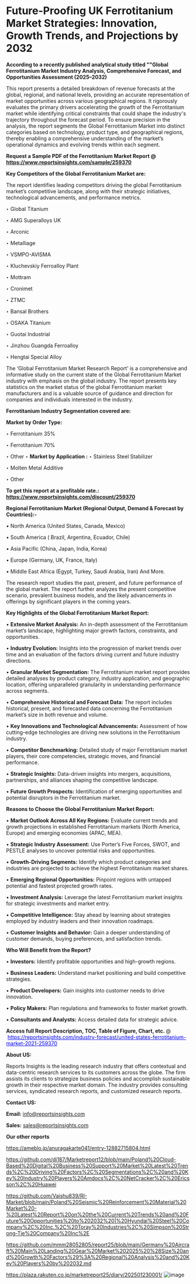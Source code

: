 # Future-Proofing UK Ferrotitanium Market Strategies: Innovation, Growth Trends, and Projections by 2032

<strong>According to a recently published analytical study titled ""Global Ferrotitanium Market Industry Analysis, Comprehensive Forecast, and Opportunities Assessment (2025–2032)</strong>

This report presents a detailed breakdown of revenue forecasts at the global, regional, and national levels, providing an accurate representation of market opportunities across various geographical regions. It rigorously evaluates the primary drivers accelerating the growth of the Ferrotitanium market while identifying critical constraints that could shape the industry's trajectory throughout the forecast period. To ensure precision in the analysis, the report segments the Global Ferrotitanium Market into distinct categories based on technology, product type, and geographical regions, thereby enabling a comprehensive understanding of the market’s operational dynamics and evolving trends within each segment.

<strong>Request a Sample PDF of the Ferrotitanium Market Report </strong><strong>@<a href=https://www.reportsinsights.com/sample/259370 style=color:#0000ff;> https://www.reportsinsights.com/sample/259370</a></strong></font>

<strong>Key Competitors of the Global Ferrotitanium Market are:</strong>

The report identifies leading competitors driving the global Ferrotitanium market’s competitive landscape, along with their strategic initiatives, technological advancements, and performance metrics.

‣ Global Titanium

‣ AMG Superalloys UK

‣ Arconic

‣ Metalliage

‣ VSMPO-AVISMA

‣ Kluchevskiy Ferroalloy Plant

‣ Mottram

‣ Cronimet

‣ ZTMC

‣ Bansal Brothers

‣ OSAKA Titanium

‣ Guotai Industrial

‣ Jinzhou Guangda Ferroalloy

‣ Hengtai Special Alloy

The ‘Global Ferrotitanium Market Research Report’ is a comprehensive and informative study on the current state of the Global Ferrotitanium Market industry with emphasis on the global industry. The report presents key statistics on the market status of the global Ferrotitanium market manufacturers and is a valuable source of guidance and direction for companies and individuals interested in the industry.

<strong>Ferrotitanium Industry Segmentation covered are:</strong>

<strong>Market by Order Type: </strong>

‣ Ferrotitanium 35%

‣ Ferrotitanium 70%

‣ Other
‣ 
<strong>Market by Application :</strong>
‣ Stainless Steel Stabilizer

‣ Molten Metal Additive

‣ Other

<strong>To get this report at a profitable rate.: <a href=https://www.reportsinsights.com/discount/259370 style=color:#0000ff;>https://www.reportsinsights.com/discount/259370</a></strong></font>

<strong>Regional Ferrotitanium Market (Regional Output, Demand &amp; Forecast by Countries):-</strong>

• North America (United States, Canada, Mexico)

• South America ( Brazil, Argentina, Ecuador, Chile)

• Asia Pacific (China, Japan, India, Korea)

• Europe (Germany, UK, France, Italy)

• Middle East Africa (Egypt, Turkey, Saudi Arabia, Iran) And More.

The research report studies the past, present, and future performance of the global market. The report further analyzes the present competitive scenario, prevalent business models, and the likely advancements in offerings by significant players in the coming years.

<strong>Key Highlights of the Global Ferrotitanium Market Report:</strong>

• <strong>Extensive Market Analysis:</strong> An in-depth assessment of the Ferrotitanium market’s landscape, highlighting major growth factors, constraints, and opportunities.

• <strong>Industry Evolution:</strong> Insights into the progression of market trends over time and an evaluation of the factors driving current and future industry directions.

• <strong>Granular Market Segmentation:</strong> The Ferrotitanium market report provides detailed analyses by product category, industry application, and geographic location, offering unparalleled granularity in understanding performance across segments.

• <strong>Comprehensive Historical and Forecast Data:</strong> The report includes historical, present, and forecasted data concerning the Ferrotitanium market’s size in both revenue and volume.

• <strong>Key Innovations and Technological Advancements:</strong> Assessment of how cutting-edge technologies are driving new solutions in the Ferrotitanium industry.

• <strong>Competitor Benchmarking:</strong> Detailed study of major Ferrotitanium market players, their core competencies, strategic moves, and financial performance.

• <strong>Strategic Insights:</strong> Data-driven insights into mergers, acquisitions, partnerships, and alliances shaping the competitive landscape.

• <strong>Future Growth Prospects:</strong> Identification of emerging opportunities and potential disruptors in the Ferrotitanium market.

<strong>Reasons to Choose the Global Ferrotitanium Market Report:</strong>

• <strong>Market Outlook Across All Key Regions:</strong> Evaluate current trends and growth projections in established Ferrotitanium markets (North America, Europe) and emerging economies (APAC, MEA).

• <strong>Strategic Industry Assessment:</strong> Use Porter’s Five Forces, SWOT, and PESTLE analyses to uncover potential risks and opportunities.

• <strong>Growth-Driving Segments:</strong> Identify which product categories and industries are projected to achieve the highest Ferrotitanium market shares.

• <strong>Emerging Regional Opportunities:</strong> Pinpoint regions with untapped potential and fastest projected growth rates.

• <strong>Investment Analysis:</strong> Leverage the latest Ferrotitanium market insights for strategic investments and market entry.

• <strong>Competitive Intelligence:</strong> Stay ahead by learning about strategies employed by industry leaders and their innovation roadmaps.

• <strong>Customer Insights and Behavior:</strong> Gain a deeper understanding of customer demands, buying preferences, and satisfaction trends.

<strong>Who Will Benefit from the Report?</strong>

• <strong>Investors:</strong> Identify profitable opportunities and high-growth regions.

• <strong>Business Leaders:</strong> Understand market positioning and build competitive strategies.

• <strong>Product Developers:</strong> Gain insights into customer needs to drive innovation.

• <strong>Policy Makers:</strong> Plan regulations and frameworks to foster market growth.

• <strong>Consultants and Analysts:</strong> Access detailed data for strategic advice.
</ul>
<strong>Access full Report Description, TOC, Table of Figure, Chart, etc. </strong>@  <a href=https://reportsinsights.com/industry-forecast/united-states-ferrotitanium-market-2021-259370 style=color:#0000ff;>https://reportsinsights.com/industry-forecast/united-states-ferrotitanium-market-2021-259370</a></font>

<strong><strong>About US</strong>:</strong>

Reports Insights is the leading research industry that offers contextual and data-centric research services to its customers across the globe. The firm assists its clients to strategize business policies and accomplish sustainable growth in their respective market domain. The industry provides consulting services, syndicated research reports, and customized research reports.

<strong>Contact US:</strong>

<p class=""""><b>Email:</b> <a href=mailto:info@reportsinsights.com>info@reportsinsights.com</a></p>
<p class=""""><b>Sales:</b> <a href=mailto:sales@reportsinsights.com>sales@reportsinsights.com</a></p>

<strong>Our other reports</strong>

<a href=https://ameblo.jp/anuragakarte041/entry-12882715804.html>https://ameblo.jp/anuragakarte041/entry-12882715804.html</a>

<a href=https://github.com/di187/Marketreport12/blob/main/Poland%20Cloud-Based%20Digital%20Business%20Support%20Market%20Latest%20Trends%2C%20Driving%20Factors%2C%20Segmentations%2C%20and%20Key%20Industry%20Players%20Amdocs%2C%20NetCracker%2C%20Ericsson%2C%20Huawei>https://github.com/di187/Marketreport12/blob/main/Poland%20Cloud-Based%20Digital%20Business%20Support%20Market%20Latest%20Trends%2C%20Driving%20Factors%2C%20Segmentations%2C%20and%20Key%20Industry%20Players%20Amdocs%2C%20NetCracker%2C%20Ericsson%2C%20Huawei</a>

<a href=https://github.com/Vaishu839/RI-Market/blob/main/Poland%20Seismic%20Reinforcement%20Material%20Market%20-%20Latest%20Report%20on%20the%20Current%20Trends%20and%20Future%20Opportunities%20to%202032%20|%20Hyundai%20Steel%20Company%2C%20Inc.%2C%20Toray%20Industries%2C%20Simpson%20Strong-Tie%20Company%20Inc%2E>https://github.com/Vaishu839/RI-Market/blob/main/Poland%20Seismic%20Reinforcement%20Material%20Market%20-%20Latest%20Report%20on%20the%20Current%20Trends%20and%20Future%20Opportunities%20to%202032%20|%20Hyundai%20Steel%20Company%2C%20Inc.%2C%20Toray%20Industries%2C%20Simpson%20Strong-Tie%20Company%20Inc%2E</a>

<a href=https://github.com/mmm28052805/report25/blob/main/Germany%20Aircraft%20Main%20Landing%20Gear%20Market%202025%20%28Size%20and%20Growth%20Factors%29%3A%20Regional%20Analysis%20and%20Key%20Players%20by%202032.md>https://github.com/mmm28052805/report25/blob/main/Germany%20Aircraft%20Main%20Landing%20Gear%20Market%202025%20%28Size%20and%20Growth%20Factors%29%3A%20Regional%20Analysis%20and%20Key%20Players%20by%202032.md</a>

<a href=https://plaza.rakuten.co.jp/marketreport25/diary/202501230001/>https://plaza.rakuten.co.jp/marketreport25/diary/202501230001/</a>
![image](https://github.com/user-attachments/assets/12815d17-13fb-47bb-a582-6df8b5cff9a6)
